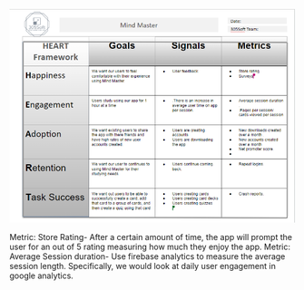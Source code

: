 ![heartframework](./heartframework.jpeg) 

Metric: Store Rating- After a certain amount of time, the app will prompt the user for an out of 5 rating measuring how much they enjoy the app.
Metric: Average Session duration- Use firebase analytics to measure the average session length. Specifically, we would look at daily user engagement in google analytics.
